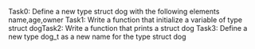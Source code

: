 Task0: Define a new type struct dog with the following elements name,age,owner
Task1: Write a function that initialize a variable of type struct dogTask2: Write a function that prints a struct dog
Task3: Define a new type dog_t as a new name for the type struct dog 
